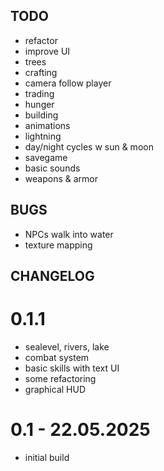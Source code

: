 ##  TODO

- refactor
- improve UI
- trees
- crafting
- camera follow player
- trading
- hunger
- building
- animations
- lightning
- day/night cycles w sun & moon
- savegame
- basic sounds
- weapons & armor

## BUGS

- NPCs walk into water
- texture mapping

## CHANGELOG

# 0.1.1

- sealevel, rivers, lake
- combat system
- basic skills with text UI
- some refactoring
- graphical HUD

# 0.1 - 22.05.2025

- initial build